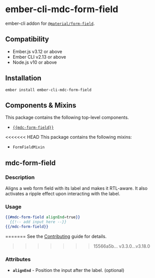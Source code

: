 ember-cli-mdc-form-field
======================

ember-cli addon for [`@material/form-field`](https://github.com/material-components/material-components-web/tree/master/packages/mdc-form-field).


Compatibility
------------------------------------------------------------------------------

* Ember.js v3.12 or above
* Ember CLI v2.13 or above
* Node.js v10 or above


Installation
------------

    ember install ember-cli-mdc-form-field

Components & Mixins
-------------------

This package contains the following top-level components.

* [`{{mdc-form-field}}`](#mdc-form-field)

<<<<<<< HEAD
This package contains the following mixins:

* `FormFieldMixin`

mdc-form-field
---------------------

### Description

Aligns a web form field with its label and makes it RTL-aware. It also activates a ripple effect
upon interacting with the label.

### Usage

```handlebars
{{#mdc-form-field alignEnd=true}}
  {{!-- add input here --}}
{{/mdc-form-field}}
```
=======
See the [Contributing](CONTRIBUTING.md) guide for details.

>>>>>>> 15566a5b... v3.3.0...v3.18.0

### Attributes

* **`alignEnd`** - Position the input after the label. (optional)
